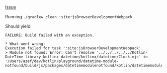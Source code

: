 [Issue](https://youtrack.jetbrains.com/issue/KT-69824/Kotlin-JS-Compilation-failed-with-module-not-found-error-after-updating-to-2.0.20-Beta2)

Running `./gradlew clean :site:jsBrowserDevelopmentWebpack` 

Should yield 

```
FAILURE: Build failed with an exception.

* What went wrong:
Execution failed for task ':site:jsBrowserDevelopmentWebpack'.
> Module not found: Error: Can't resolve '../../../../../Kotlin-DateTime-library-kotlinx-datetime/kotlinx/datetime/Clock.mjs' in '/Users/azef/dev/kotlin/playground/datetime-module-notfound/build/js/packages/datetimemodulenotfound/kotlin/datetimemodulenotfound/org/example/datetimemodulenotfound/pages'
```
